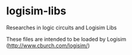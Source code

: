 # logisim-libs
Researches in logic circuits and Logisim Libs

These files are intended to be loaded by Logisim (http://www.cburch.com/logisim/)

